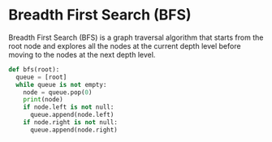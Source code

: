 # Breadth First Search (BFS)

Breadth First Search (BFS) is a graph traversal algorithm that starts from the root node
and explores all the nodes at the current depth level before moving to the nodes at the next depth level.

```py
def bfs(root):
  queue = [root]
  while queue is not empty:
    node = queue.pop(0)
    print(node)
    if node.left is not null:
      queue.append(node.left)
    if node.right is not null:
      queue.append(node.right)
```
